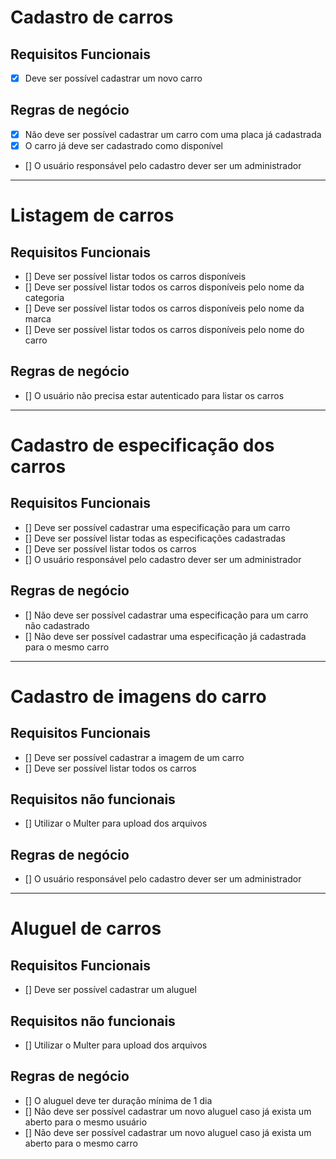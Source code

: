# Cadastro de carros

## Requisitos Funcionais
- [x] Deve ser possível cadastrar um novo carro
<!-- - Deve ser possível listar todas as categorias -->

## Regras de negócio
- [x] Não deve ser possível cadastrar um carro com uma placa já cadastrada
- [x] O carro já deve ser cadastrado como disponível
- [] O usuário responsável pelo cadastro dever ser um administrador
<!-- - Não deve ser possível alterar a placa de um carro já cadastrado -->

---

# Listagem de carros

## Requisitos Funcionais
- [] Deve ser possível listar todos os carros disponíveis
- [] Deve ser possível listar todos os carros disponíveis pelo nome da categoria
- [] Deve ser possível listar todos os carros disponíveis pelo nome da marca
- [] Deve ser possível listar todos os carros disponíveis pelo nome do carro


## Regras de negócio
- [] O usuário não precisa estar autenticado para listar os carros

---

# Cadastro de especificação dos carros

## Requisitos Funcionais
- [] Deve ser possível cadastrar uma especificação para um carro
- [] Deve ser possível listar todas as especificações cadastradas
- [] Deve ser possível listar todos os carros 
- [] O usuário responsável pelo cadastro dever ser um administrador

## Regras de negócio
- [] Não deve ser possível cadastrar uma especificação para um carro não cadastrado
- [] Não deve ser possível cadastrar uma especificação já cadastrada para o mesmo carro

---

# Cadastro de imagens do carro

## Requisitos Funcionais
- [] Deve ser possível cadastrar a imagem de um carro
- [] Deve ser possível listar todos os carros

## Requisitos não funcionais
- [] Utilizar o Multer para upload dos arquivos

## Regras de negócio
- [] O usuário responsável pelo cadastro dever ser um administrador

---

# Aluguel de carros

## Requisitos Funcionais
- [] Deve ser possível cadastrar um aluguel

## Requisitos não funcionais
- [] Utilizar o Multer para upload dos arquivos

## Regras de negócio
- [] O aluguel deve ter duração mínima de 1 dia
- [] Não deve ser possível cadastrar um novo aluguel caso já exista um aberto para o mesmo usuário
- [] Não deve ser possível cadastrar um novo aluguel caso já exista um aberto para o mesmo carro